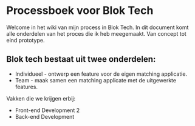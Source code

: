 # Processboek voor Blok Tech

Welcome in het wiki van mijn process in Blok Tech.
In dit document komt alle onderdelen van het proces die ik heb meegemaakt. Van concept tot eind prototype. 

## Blok tech bestaat uit twee onderdelen:
- Individueel - ontwerp een feature voor de eigen matching applicatie.
- Team - maak samen een matching applicate met de uitgewerkte features.

Vakken die we krijgen erbij:
- Front-end Development 2 
- Back-end Development 
